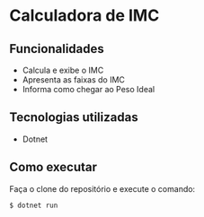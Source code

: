 # Calculadora de IMC 

## Funcionalidades
- Calcula e exibe o IMC
- Apresenta as faixas do IMC
- Informa como chegar ao Peso Ideal 

## Tecnologias utilizadas
- Dotnet

## Como executar
Faça o clone do repositório e execute o comando:
``` 
$ dotnet run
```
